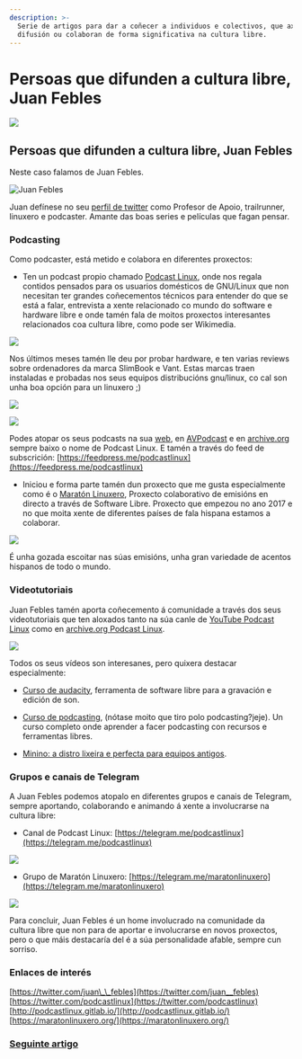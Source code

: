 ```yaml
---
description: >-
  Serie de artigos para dar a coñecer a individuos e colectivos, que axudan na
  difusión ou colaboran de forma significativa na cultura libre.
---
```


# Persoas que difunden a cultura libre, Juan Febles

![](.gitbook/assets/cabeceira-jorge_lama.png)

## Persoas que difunden a cultura libre, Juan Febles

Neste caso falamos de Juan Febles.

![Juan Febles](.gitbook/assets/image%20%2810%29.png)

Juan defínese no seu [perfil de twitter](https://twitter.com/juan__febles) como Profesor de Apoio, trailrunner, linuxero e podcaster. Amante das boas series e películas que fagan pensar.

### Podcasting

Como podcaster, está metido e colabora en diferentes proxectos:

- Ten un podcast propio chamado [Podcast Linux](http://podcastlinux.gitlab.io/), onde nos regala contidos pensados para os usuarios domésticos de GNU/Linux que non necesitan ter grandes coñecementos técnicos para entender do que se está a falar, entrevista a xente relacionado co mundo do software e hardware libre e onde tamén fala de moitos proxectos interesantes relacionados coa cultura libre, como pode ser Wikimedia.

![](.gitbook/assets/image%20%2815%29.png)

Nos últimos meses tamén lle deu por probar hardware, e ten varias reviews sobre ordenadores da marca SlimBook e Vant. Estas marcas traen instaladas e probadas nos seus equipos distribucións gnu/linux, co cal son unha boa opción para un linuxero ;\)

![](.gitbook/assets/image%20%287%29.png)

![](.gitbook/assets/image%20%285%29.png)

Podes atopar os seus podcasts na sua [web](http://podcastlinux.gitlab.io/), en [AVPodcast](https://avpodcast.net/podcastlinux/) e en [archive.org](https://archive.org/details/@podcast_linux) sempre baixo o nome de Podcast Linux. E tamén a través do feed de subscrición: [https://feedpress.me/podcastlinux](https://feedpress.me/podcastlinux)

- Iniciou e forma parte tamén dun proxecto que me gusta especialmente como é o [Maratón Linuxero](https://maratonlinuxero.org/), Proxecto colaborativo de emisións en directo a través de Software Libre. Proxecto que empezou no ano 2017 e no que moita xente de diferentes países de fala hispana estamos a colaborar.

![](.gitbook/assets/image%20%282%29.png)

É unha gozada escoitar nas súas emisións, unha gran variedade de acentos hispanos de todo o mundo.

### Videotutoriais

Juan Febles tamén aporta coñecemento á comunidade a través dos seus videotutoriais que ten aloxados tanto na súa canle de [YouTube Podcast Linux](https://www.youtube.com/channel/UCQq5zDbICax1W6UiNf71RoA/feed) como en [archive.org Podcast Linux](https://archive.org/details/@podcast_linux).

![](.gitbook/assets/image%20%2812%29.png)

Todos os seus vídeos son interesanes, pero quixera destacar especialmente:

- [Curso de audacity](https://www.youtube.com/watch?v=GlvLiol6iN8), ferramenta de software libre para a gravación e edición de son.

- [Curso de podcasting](https://www.youtube.com/watch?v=a6dCJpjLH3Q&t=10s), \(nótase moito que tiro polo podcasting?jeje\). Un curso completo onde aprender a facer podcasting con recursos e ferramentas libres.

- [Minino: a distro lixeira e perfecta para equipos antigos](https://www.youtube.com/watch?v=XMSlvByfsJk&t=35s).

### Grupos e canais de Telegram

A Juan Febles podemos atopalo en diferentes grupos e canais de Telegram, sempre aportando, colaborando e animando á xente a involucrarse na cultura libre:

- Canal de Podcast Linux: [https://telegram.me/podcastlinux](https://telegram.me/podcastlinux)

![](.gitbook/assets/image%20%286%29.png)

- Grupo de Maratón Linuxero: [https://telegram.me/maratonlinuxero](https://telegram.me/maratonlinuxero)

![](.gitbook/assets/image%20%2811%29.png)

Para concluir, Juan Febles é un home involucrado na comunidade da cultura libre que non para de aportar e involucrarse en novos proxectos, pero o que máis destacaría del é a súa personalidade afable, sempre cun sorriso.

### Enlaces de interés

[https://twitter.com/juan\_\_febles](https://twitter.com/juan__febles)  
[https://twitter.com/podcastlinux](https://twitter.com/podcastlinux)  
[http://podcastlinux.gitlab.io/](http://podcastlinux.gitlab.io/)  
[https://maratonlinuxero.org/](https://maratonlinuxero.org/)



### [Seguinte artigo](ready-steady....go.md)


